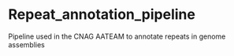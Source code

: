 # Repeat_annotation_pipeline
Pipeline used in the CNAG AATEAM to annotate repeats in genome assemblies
